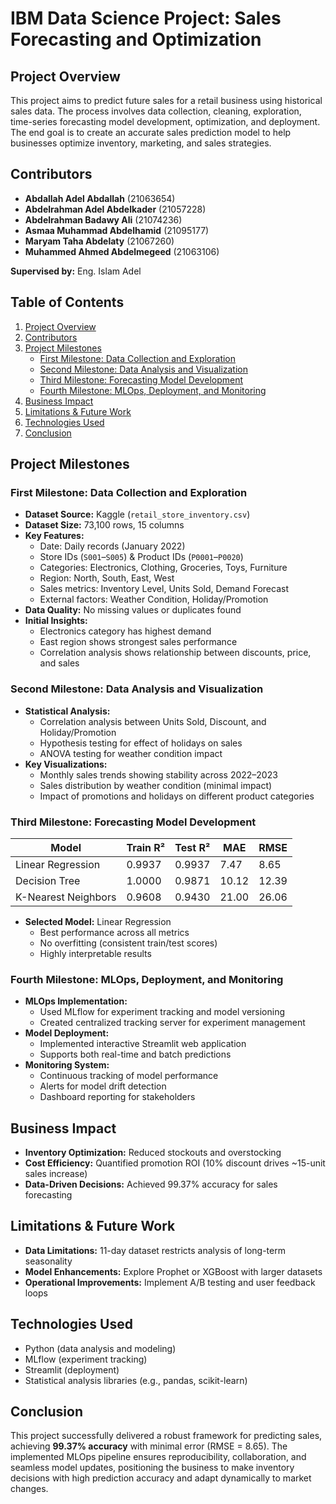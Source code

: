# IBM Data Science Project: Sales Forecasting and Optimization

## Project Overview
This project aims to predict future sales for a retail business using historical sales data. The process involves data collection, cleaning, exploration, time-series forecasting model development, optimization, and deployment. The end goal is to create an accurate sales prediction model to help businesses optimize inventory, marketing, and sales strategies.

## Contributors
- **Abdallah Adel Abdallah** (21063654)
- **Abdelrahman Adel Abdelkader** (21057228)
- **Abdelrahman Badawy Ali** (21074236)
- **Asmaa Muhammad Abdelhamid** (21095177)
- **Maryam Taha Abdelaty** (21067260)
- **Muhammed Ahmed Abdelmegeed** (21063106)

**Supervised by:** Eng. Islam Adel

## Table of Contents
1. [Project Overview](#project-overview)
2. [Contributors](#contributors)
3. [Project Milestones](#project-milestones)
   - [First Milestone: Data Collection and Exploration](#first-milestone-data-collection-and-exploration)
   - [Second Milestone: Data Analysis and Visualization](#second-milestone-data-analysis-and-visualization)
   - [Third Milestone: Forecasting Model Development](#third-milestone-forecasting-model-development)
   - [Fourth Milestone: MLOps, Deployment, and Monitoring](#fourth-milestone-mlops-deployment-and-monitoring)
4. [Business Impact](#business-impact)
5. [Limitations & Future Work](#limitations--future-work)
6. [Technologies Used](#technologies-used)
7. [Conclusion](#conclusion)

## Project Milestones

### First Milestone: Data Collection and Exploration
- **Dataset Source:** Kaggle (`retail_store_inventory.csv`)
- **Dataset Size:** 73,100 rows, 15 columns
- **Key Features:**
  - Date: Daily records (January 2022)
  - Store IDs (`S001`–`S005`) & Product IDs (`P0001`–`P0020`)
  - Categories: Electronics, Clothing, Groceries, Toys, Furniture
  - Region: North, South, East, West
  - Sales metrics: Inventory Level, Units Sold, Demand Forecast
  - External factors: Weather Condition, Holiday/Promotion
- **Data Quality:** No missing values or duplicates found
- **Initial Insights:**
  - Electronics category has highest demand
  - East region shows strongest sales performance
  - Correlation analysis shows relationship between discounts, price, and sales

### Second Milestone: Data Analysis and Visualization
- **Statistical Analysis:**
  - Correlation analysis between Units Sold, Discount, and Holiday/Promotion
  - Hypothesis testing for effect of holidays on sales
  - ANOVA testing for weather condition impact
- **Key Visualizations:**
  - Monthly sales trends showing stability across 2022–2023
  - Sales distribution by weather condition (minimal impact)
  - Impact of promotions and holidays on different product categories

### Third Milestone: Forecasting Model Development
| Model               | Train R² | Test R² | MAE  | RMSE |
|---------------------|----------|---------|------|------|
| Linear Regression   | 0.9937   | 0.9937  | 7.47 | 8.65 |
| Decision Tree       | 1.0000   | 0.9871  | 10.12| 12.39|
| K-Nearest Neighbors | 0.9608   | 0.9430  | 21.00| 26.06|

- **Selected Model:** Linear Regression
  - Best performance across all metrics
  - No overfitting (consistent train/test scores)
  - Highly interpretable results

### Fourth Milestone: MLOps, Deployment, and Monitoring
- **MLOps Implementation:**
  - Used MLflow for experiment tracking and model versioning
  - Created centralized tracking server for experiment management
- **Model Deployment:**
  - Implemented interactive Streamlit web application
  - Supports both real-time and batch predictions
- **Monitoring System:**
  - Continuous tracking of model performance
  - Alerts for model drift detection
  - Dashboard reporting for stakeholders

## Business Impact
- **Inventory Optimization:** Reduced stockouts and overstocking
- **Cost Efficiency:** Quantified promotion ROI (10% discount drives ~15-unit sales increase)
- **Data-Driven Decisions:** Achieved 99.37% accuracy for sales forecasting

## Limitations & Future Work
- **Data Limitations:** 11-day dataset restricts analysis of long-term seasonality
- **Model Enhancements:** Explore Prophet or XGBoost with larger datasets
- **Operational Improvements:** Implement A/B testing and user feedback loops

## Technologies Used
- Python (data analysis and modeling)
- MLflow (experiment tracking)
- Streamlit (deployment)
- Statistical analysis libraries (e.g., pandas, scikit-learn)

## Conclusion
This project successfully delivered a robust framework for predicting sales, achieving **99.37% accuracy** with minimal error (RMSE = 8.65). The implemented MLOps pipeline ensures reproducibility, collaboration, and seamless model updates, positioning the business to make inventory decisions with high prediction accuracy and adapt dynamically to market changes.
